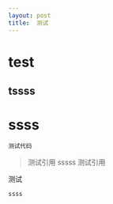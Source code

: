```yaml
---
layout: post
title:  测试
---
```


# test

## tssss

# ssss

```ruby
测试代码
```

> 测试引用
> sssss
> 测试引用

测试



```sh
ssss
```
